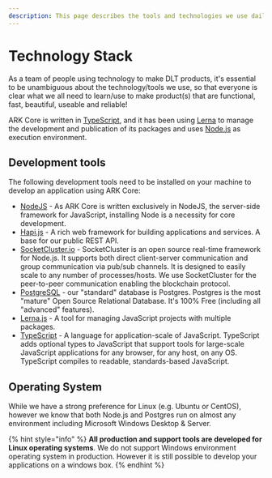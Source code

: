 ```yaml
---
description: This page describes the tools and technologies we use daily
---
```


# Technology Stack

As a team of people using technology to make DLT products, it's essential to be unambiguous about the technology/tools we use, so that everyone is clear what we all need to learn/use to make product\(s\) that are functional, fast, beautiful, useable and reliable!

ARK Core is written in [TypeScript](https://github.com/microsoft/typescript), and it has been using [Lerna](https://github.com/lerna/lerna) to manage the development and publication of its packages and uses [Node.js](https://nodejs.org) as execution environment. 

## Development tools 

The following development tools need to be installed on your machine to develop an application using ARK Core:

* [NodeJS](https://nodejs.org/en/) - As ARK Core is written exclusively in NodeJS, the server-side framework for JavaScript, installing Node is a necessity for core development.
* [Hapi.js](https://hapi.dev/) - A rich web framework for building applications and services. A base for our public REST API.
* [SocketCluster.io](https://socketcluster.io/#!/) - SocketCluster is an open source real-time framework for Node.js. It supports both direct client-server communication and group communication via pub/sub channels. It is designed to easily scale to any number of processes/hosts. We use SocketCluster for the peer-to-peer communication enabling the blockchain protocol.
* [PostgreSQL](https://www.postgresql.org/) - our "standard" database is Postgres. Postgres is the most "mature" Open Source Relational Database. It's 100% Free \(including all "advanced" features\).
* [Lerna.js](https://lerna.js.org/) - A tool for managing JavaScript projects with multiple packages.
* [TypeScript](https://github.com/microsoft/typescript) -  A language for application-scale of JavaScript. TypeScript adds optional types to JavaScript that support tools for large-scale JavaScript applications for any browser, for any host, on any OS. TypeScript compiles to readable, standards-based JavaScript.

## Operating System

While we have a strong preference for Linux \(e.g. Ubuntu or CentOS\), however we know that both Node.js and Postgres run on almost any environment including Microsoft Windows Desktop & Server. 

{% hint style="info" %}
**All production and support tools are developed for Linux operating systems**. We do not support Windows environment operating system in production. However it is still possible to develop your applications on a windows box.
{% endhint %}

